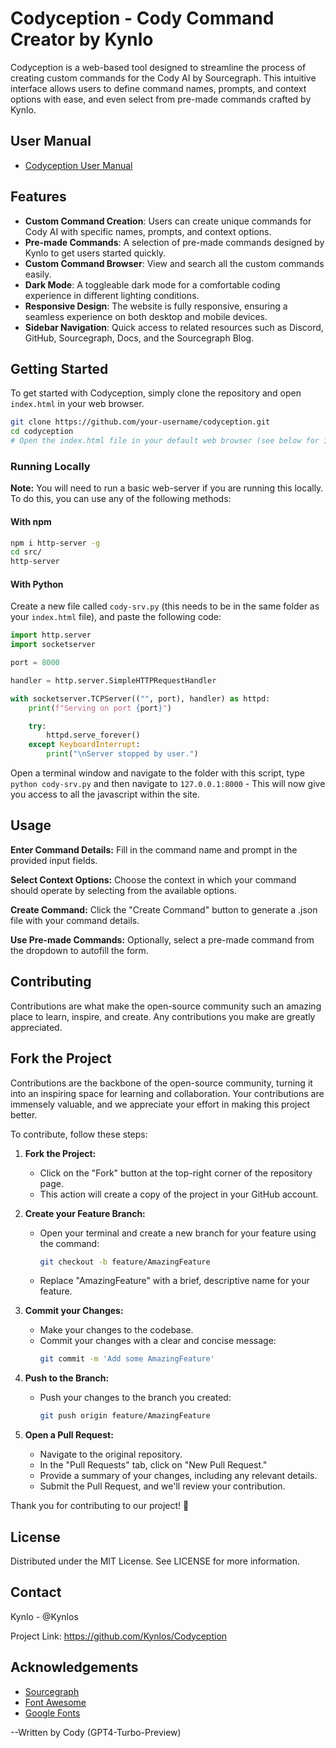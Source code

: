 # Codyception - Cody Command Creator by Kynlo

Codyception is a web-based tool designed to streamline the process of creating custom commands for the Cody AI by Sourcegraph. This intuitive interface allows users to define command names, prompts, and context options with ease, and even select from pre-made commands crafted by Kynlo.

## User Manual
- [Codyception User Manual](https://github.com/Kynlos/Codyception/blob/main/USER-GUIDE.md)

## Features

- **Custom Command Creation**: Users can create unique commands for Cody AI with specific names, prompts, and context options.
- **Pre-made Commands**: A selection of pre-made commands designed by Kynlo to get users started quickly.
- **Custom Command Browser**: View and search all the custom commands easily.
- **Dark Mode**: A toggleable dark mode for a comfortable coding experience in different lighting conditions.
- **Responsive Design**: The website is fully responsive, ensuring a seamless experience on both desktop and mobile devices.
- **Sidebar Navigation**: Quick access to related resources such as Discord, GitHub, Sourcegraph, Docs, and the Sourcegraph Blog.

## Getting Started

To get started with Codyception, simply clone the repository and open `index.html` in your web browser.

```bash
git clone https://github.com/your-username/codyception.git
cd codyception
# Open the index.html file in your default web browser (see below for info on how to run this locally and not on a web-server)
```
### Running Locally

**Note:** You will need to run a basic web-server if you are running this locally.  To do this, you can use any of the following methods:

#### With npm

```bash
npm i http-server -g
cd src/
http-server
```

#### With Python

Create a new file called `cody-srv.py` (this needs to be in the same folder as your `index.html` file), and paste the following code:

```python
import http.server
import socketserver

port = 8000

handler = http.server.SimpleHTTPRequestHandler

with socketserver.TCPServer(("", port), handler) as httpd:
    print(f"Serving on port {port}")

    try:
        httpd.serve_forever()
    except KeyboardInterrupt:
        print("\nServer stopped by user.")
```
Open a terminal window and navigate to the folder with this script, type `python cody-srv.py` and then navigate to `127.0.0.1:8000` - This will now give you access to all the javascript within the site.


## Usage

**Enter Command Details:** Fill in the command name and prompt in the provided input fields.

**Select Context Options:** Choose the context in which your command should operate by selecting from the available options.

**Create Command:** Click the "Create Command" button to generate a .json file with your command details.

**Use Pre-made Commands:** Optionally, select a pre-made command from the dropdown to autofill the form.

## Contributing

Contributions are what make the open-source community such an amazing place to learn, inspire, and create. Any contributions you make are greatly appreciated.

## Fork the Project

Contributions are the backbone of the open-source community, turning it into an inspiring space for learning and collaboration. Your contributions are immensely valuable, and we appreciate your effort in making this project better.

To contribute, follow these steps:

1. **Fork the Project:**
   - Click on the "Fork" button at the top-right corner of the repository page.
   - This action will create a copy of the project in your GitHub account.

2. **Create your Feature Branch:**
   - Open your terminal and create a new branch for your feature using the command:
     ```bash
     git checkout -b feature/AmazingFeature
     ```
   - Replace "AmazingFeature" with a brief, descriptive name for your feature.

3. **Commit your Changes:**
   - Make your changes to the codebase.
   - Commit your changes with a clear and concise message:
     ```bash
     git commit -m 'Add some AmazingFeature'
     ```

4. **Push to the Branch:**
   - Push your changes to the branch you created:
     ```bash
     git push origin feature/AmazingFeature
     ```

5. **Open a Pull Request:**
   - Navigate to the original repository.
   - In the "Pull Requests" tab, click on "New Pull Request."
   - Provide a summary of your changes, including any relevant details.
   - Submit the Pull Request, and we'll review your contribution.

Thank you for contributing to our project! 🚀

## License
Distributed under the MIT License. See LICENSE for more information.

## Contact

Kynlo - @Kynlos

Project Link: https://github.com/Kynlos/Codyception

## Acknowledgements

- [Sourcegraph](https://www.sourcegraph.com/)
- [Font Awesome](https://fontawesome.com)
- [Google Fonts](https://fonts.google.com/)



--Written by Cody (GPT4-Turbo-Preview)
